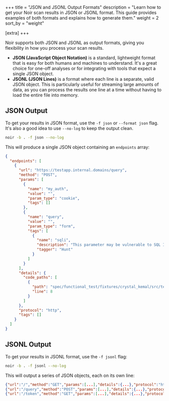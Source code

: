 +++
title = "JSON and JSONL Output Formats"
description = "Learn how to get your Noir scan results in JSON or JSONL format. This guide provides examples of both formats and explains how to generate them."
weight = 2
sort_by = "weight"

[extra]
+++

Noir supports both JSON and JSONL as output formats, giving you flexibility in how you process your scan results.

*   **JSON (JavaScript Object Notation)** is a standard, lightweight format that is easy for both humans and machines to understand. It's a great choice for one-off analyses or for integrating with tools that expect a single JSON object.
*   **JSONL (JSON Lines)** is a format where each line is a separate, valid JSON object. This is particularly useful for streaming large amounts of data, as you can process the results one line at a time without having to load the entire file into memory.

## JSON Output

To get your results in JSON format, use the `-f json` or `--format json` flag. It's also a good idea to use `--no-log` to keep the output clean.

```bash
noir -b . -f json --no-log
```

This will produce a single JSON object containing an `endpoints` array:

```json
{
  "endpoints": [
    {
      "url": "https://testapp.internal.domains/query",
      "method": "POST",
      "params": [
        {
          "name": "my_auth",
          "value": "",
          "param_type": "cookie",
          "tags": []
        },
        {
          "name": "query",
          "value": "",
          "param_type": "form",
          "tags": [
            {
              "name": "sqli",
              "description": "This parameter may be vulnerable to SQL Injection attacks.",
              "tagger": "Hunt"
            }
          ]
        }
      ],
      "details": {
        "code_paths": [
          {
            "path": "spec/functional_test/fixtures/crystal_kemal/src/testapp.cr",
            "line": 8
          }
        ]
      },
      "protocol": "http",
      "tags": []
    }
  ]
}
```

## JSONL Output

To get your results in JSONL format, use the `-f jsonl` flag:

```bash
noir -b . -f jsonl --no-log
```

This will output a series of JSON objects, each on its own line:

```json
{"url":"/","method":"GET","params":[...],"details":{...},"protocol":"http","tags":[]}
{"url":"/query","method":"POST","params":[...],"details":{...},"protocol":"http","tags":[]}
{"url":"/token","method":"GET","params":[...],"details":{...},"protocol":"http","tags":[]}
```
